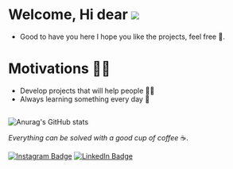 [//]: ![capa_github](/.github/logo.png) 

# Welcome, Hi dear <img src="https://raw.githubusercontent.com/kaueMarques/kaueMarques/master/hi.gif" width="30px">
- Good to have you here I hope you like the projects, feel free :tada:.

# Motivations :no_good_man:

- Develop projects that will help people :man_technologist:
- Always learning something every day :pencil:

##

![Anurag's GitHub stats](https://github-readme-stats.vercel.app/api?username=jairoevaristo&theme=dark&show_icons=true)

*Everything can be solved with a good cup of coffee* :coffee:.

[![Instagram Badge](https://img.shields.io/badge/Instagram-@jairoevaristo12-%23E4405F?style=for-the-badge&logo=instagram&logoColor=white)](https://instagram.com/jairo_evaristo12)
[![LinkedIn Badge](https://img.shields.io/badge/linkedin--%2300EBEB?style=for-the-badge&logo=linkedin&logoColor=white)](https://linkedin.com/in/jairoevaristo)
